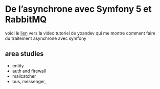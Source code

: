 # De l’asynchrone avec Symfony 5 et RabbitMQ

voici le [lien](https://www.youtube.com/watch?v=nXOitUa2WIA) vers la video tutoriel de yoandev qui me montre comment faire du traitement asynchrone avec symfony 

## area studies
- entity 
- auth and firewall 
- mailcatcher 
- bus, messenger, 
